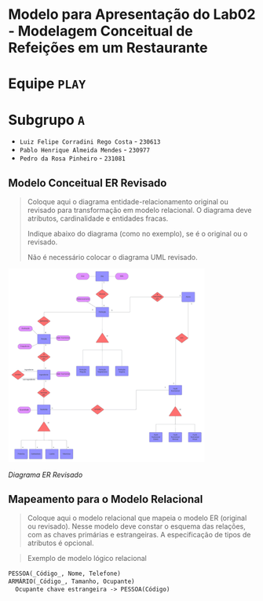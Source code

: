 # Modelo para Apresentação do Lab02 - Modelagem Conceitual de Refeições em um Restaurante


# Equipe `PLAY`

# Subgrupo `A`
* `Luiz Felipe Corradini Rego Costa` - `230613`
* `Pablo Henrique Almeida Mendes` - `230977`
* `Pedro da Rosa Pinheiro` - `231081`

## Modelo Conceitual ER Revisado

> Coloque aqui o diagrama entidade-relacionamento original ou revisado para transformação em modelo relacional. O diagrama deve atributos, cardinalidade e entidades fracas.
>
> Indique abaixo do diagrama (como no exemplo), se é o original ou o revisado.
>
> Não é necessário colocar o diagrama UML revisado.

<img src="images/ER_MC536_P4P3R - Page 1.png" width="400px" height="auto">

*Diagrama ER Revisado*

## Mapeamento para o Modelo Relacional

> Coloque aqui o modelo relacional que mapeia o modelo ER (original ou revisado). Nesse modelo deve constar o esquema das relações, com as chaves primárias e estrangeiras. A especificação de tipos de atributos é opcional.

> Exemplo de modelo lógico relacional
~~~
PESSOA(_Código_, Nome, Telefone)
ARMÁRIO(_Código_, Tamanho, Ocupante)
  Ocupante chave estrangeira -> PESSOA(Código)
~~~